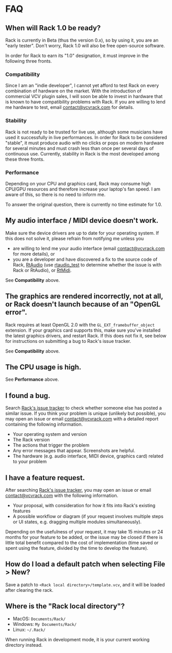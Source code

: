 # FAQ

## When will Rack 1.0 be ready?

Rack is currently in Beta (thus the version 0.x), so by using it, you are an "early tester".
Don't worry, Rack 1.0 will also be free open-source software.

In order for Rack to earn its "1.0" designation, it must improve in the following three fronts.

### Compatibility
Since I am an "indie developer", I cannot yet afford to test Rack on every combination of hardware on the market.
With the introduction of commercial VCV plugin sales, I will soon be able to invest in hardware that is known to have compatibility problems with Rack.
If you are willing to lend me hardware to test, email contact@vcvrack.com for details.

### Stability
Rack is not ready to be trusted for live use, although some musicians have used it successfully in live performances.
In order for Rack to be considered "stable", it must produce audio with no clicks or pops on modern hardware for several minutes and must crash less than once per several days of continuous use.
Currently, stability in Rack is the most developed among these three fronts.

### Performance
Depending on your CPU and graphics card, Rack may consume high CPU/GPU resources and therefore increase your laptop's fan speed.
I am aware of this, so there is no need to inform me.

To answer the original question, there is currently no time estimate for 1.0.

## My audio interface / MIDI device doesn't work.

Make sure the device drivers are up to date for your operating system.
If this does not solve it, please refrain from notifying me unless you
- are willing to lend me your audio interface (email contact@vcvrack.com for more details), or
- you are a developer and have discovered a fix to the source code of Rack, [RtAudio](https://github.com/thestk/rtaudio) (use [rtaudio_test](https://github.com/AndrewBelt/rtaudio_test) to determine whether the issue is with Rack or RtAudio), or [RtMidi](https://github.com/thestk/rtmidi).

See **Compatibility** above.

## The graphics are rendered incorrectly, not at all, or Rack doesn't launch because of an "OpenGL error".

Rack requires at least OpenGL 2.0 with the `GL_EXT_framebuffer_object` extension.
If your graphics card supports this, make sure you've installed the latest graphics drivers, and restart Rack.
If this does not fix it, see below for instructions on submitting a bug to Rack's issue tracker.

See **Compatibility** above.

## The CPU usage is high.

See **Performance** above.

## I found a bug.

Search [Rack's issue tracker](https://github.com/VCVRack/Rack/issues?q=is%3Aissue) to check whether someone else has posted a similar issue. If you think your problem is unique (unlikely but possible), you may open an issue or email contact@vcvrack.com with a detailed report containing the following information.

- Your operating system and version
- The Rack version
- The actions that trigger the problem
- Any error messages that appear. Screenshots are helpful.
- The hardware (e.g. audio interface, MIDI device, graphics card) related to your problem

## I have a feature request.

After searching [Rack's issue tracker](https://github.com/VCVRack/Rack/issues?q=is%3Aissue), you may open an issue or email contact@vcvrack.com with the following information.

- Your proposal, with consideration for how it fits into Rack's existing features
- A possible workflow or diagram (if your request involves multiple steps or UI states, e.g. dragging multiple modules simultaneously).

Depending on the usefulness of your request, it may take 15 minutes or 24 months for your feature to be added, or the issue may be closed if there is little total benefit compared to the cost of implementation (time saved or spent using the feature, divided by the time to develop the feature).

## How do I load a default patch when selecting File > New?

Save a patch to `<Rack local directory>/template.vcv`, and it will be loaded after clearing the rack.

## Where is the "Rack local directory"?

- MacOS: `Documents/Rack/`
- Windows: `My Documents/Rack/`
- Linux: `~/.Rack/`

When running Rack in development mode, it is your current working directory instead.
